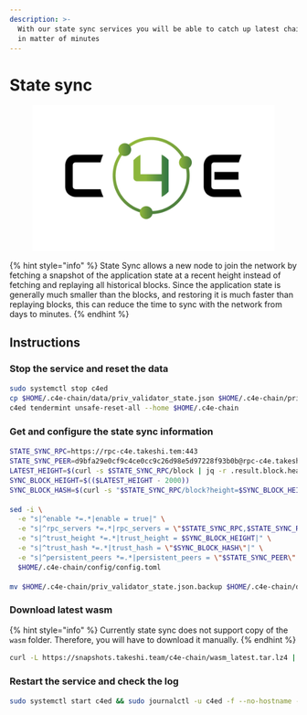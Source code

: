 ```yaml
---
description: >-
  With our state sync services you will be able to catch up latest chain block
  in matter of minutes
---
```


# State sync

<figure><img src="https://github.com/takeshi-val/Logo/raw/main/logo_C4E.png" alt=""><figcaption></figcaption></figure>

{% hint style="info" %}
State Sync allows a new node to join the network by fetching a snapshot of the application state at a recent height instead of fetching and replaying all historical blocks. Since the application state is generally much smaller than the blocks, and restoring it is much faster than replaying blocks, this can reduce the time to sync with the network from days to minutes.
{% endhint %}

## Instructions

### Stop the service and reset the data

```bash
sudo systemctl stop c4ed
cp $HOME/.c4e-chain/data/priv_validator_state.json $HOME/.c4e-chain/priv_validator_state.json.backup
c4ed tendermint unsafe-reset-all --home $HOME/.c4e-chain
```

### Get and configure the state sync information

```bash
STATE_SYNC_RPC=https://rpc-c4e.takeshi.tem:443
STATE_SYNC_PEER=d9bfa29e0cf9c4ce0cc9c26d98e5d97228f93b0b@rpc-c4e.takeshi.team:19656
LATEST_HEIGHT=$(curl -s $STATE_SYNC_RPC/block | jq -r .result.block.header.height)
SYNC_BLOCK_HEIGHT=$(($LATEST_HEIGHT - 2000))
SYNC_BLOCK_HASH=$(curl -s "$STATE_SYNC_RPC/block?height=$SYNC_BLOCK_HEIGHT" | jq -r .result.block_id.hash)

sed -i \
  -e "s|^enable *=.*|enable = true|" \
  -e "s|^rpc_servers *=.*|rpc_servers = \"$STATE_SYNC_RPC,$STATE_SYNC_RPC\"|" \
  -e "s|^trust_height *=.*|trust_height = $SYNC_BLOCK_HEIGHT|" \
  -e "s|^trust_hash *=.*|trust_hash = \"$SYNC_BLOCK_HASH\"|" \
  -e "s|^persistent_peers *=.*|persistent_peers = \"$STATE_SYNC_PEER\"|" \
  $HOME/.c4e-chain/config/config.toml

mv $HOME/.c4e-chain/priv_validator_state.json.backup $HOME/.c4e-chain/data/priv_validator_state.json
```

### Download latest wasm

{% hint style="info" %}
Currently state sync does not support copy of the `wasm` folder. Therefore, you will have to download it manually.
{% endhint %}

```bash
curl -L https://snapshots.takeshi.team/c4e-chain/wasm_latest.tar.lz4 | lz4 -dc - | tar -xf - -C $HOME/.c4e-chain
```

### Restart the service and check the log

```bash
sudo systemctl start c4ed && sudo journalctl -u c4ed -f --no-hostname -o cat
```
